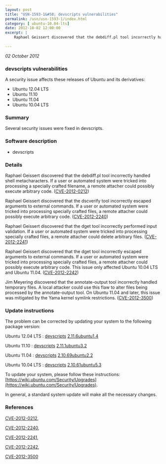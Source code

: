 ```yaml
---
layout: post
title: "USN-1593-1&#58; devscripts vulnerabilities"
permalink: /usn/usn-1593-1/index.html
category: [ ubuntu-10.04-lts]
date: 2012-10-02 12:00:00
excerpt: |
    Raphael Geissert discovered that the debdiff.pl tool incorrectly handled shell metacharacters. If a user or automated system were tricked into processing a specially crafted filename, a remote attacher could possibly execute arbitrary code. ([CVE-2012-0212](http://people.ubuntu.com/~ubuntu-security/cve/CVE-2012-0212))
    
--- 
```

 
 

*02 October 2012*

### devscripts vulnerabilities

A security issue affects these releases of Ubuntu and its derivatives:

* Ubuntu 12.04 LTS
* Ubuntu 11.10
* Ubuntu 11.04
* Ubuntu 10.04 LTS

### Summary

Several security issues were fixed in devscripts. 

### Software description

* devscripts 

### Details

Raphael Geissert discovered that the debdiff.pl tool incorrectly handled shell metacharacters. If a user or automated system were tricked into processing a specially crafted filename, a remote attacher could possibly execute arbitrary code. ([CVE-2012-0212](http://people.ubuntu.com/~ubuntu-security/cve/CVE-2012-0212))

Raphael Geissert discovered that the dscverify tool incorrectly escaped arguments to external commands. If a user or automated system were tricked into processing specially crafted files, a remote attacher could possibly execute arbitrary code. ([CVE-2012-2240](http://people.ubuntu.com/~ubuntu-security/cve/CVE-2012-2240))

Raphael Geissert discovered that the dget tool incorrectly performed input validation. If a user or automated system were tricked into processing specially crafted files, a remote attacher could delete arbitrary files. ([CVE-2012-2241](http://people.ubuntu.com/~ubuntu-security/cve/CVE-2012-2241))

Raphael Geissert discovered that the dget tool incorrectly escaped arguments to external commands. If a user or automated system were tricked into processing specially crafted files, a remote attacher could possibly execute arbitrary code. This issue only affected Ubuntu 10.04 LTS and Ubuntu 11.04. ([CVE-2012-2242](http://people.ubuntu.com/~ubuntu-security/cve/CVE-2012-2242))

Jim Meyering discovered that the annotate-output tool incorrectly handled temporary files. A local attacker could use this flaw to alter files being processed by the annotate-output tool. On Ubuntu 11.04 and later, this issue was mitigated by the Yama kernel symlink restrictions. ([CVE-2012-3500](http://people.ubuntu.com/~ubuntu-security/cve/CVE-2012-3500)) 

### Update instructions

The problem can be corrected by updating your system to the following package version:

Ubuntu 12.04 LTS
 : [devscripts](https://launchpad.net/ubuntu/+source/devscripts) <span> [2.11.6ubuntu1.4](https://launchpad.net/ubuntu/+source/devscripts/2.11.6ubuntu1.4) </span> 

Ubuntu 11.10
 : [devscripts](https://launchpad.net/ubuntu/+source/devscripts) <span> [2.11.1ubuntu3.2](https://launchpad.net/ubuntu/+source/devscripts/2.11.1ubuntu3.2) </span> 

Ubuntu 11.04
 : [devscripts](https://launchpad.net/ubuntu/+source/devscripts) <span> [2.10.69ubuntu2.2](https://launchpad.net/ubuntu/+source/devscripts/2.10.69ubuntu2.2) </span> 

Ubuntu 10.04 LTS
 : [devscripts](https://launchpad.net/ubuntu/+source/devscripts) <span> [2.10.61ubuntu5.3](https://launchpad.net/ubuntu/+source/devscripts/2.10.61ubuntu5.3) </span> 

To update your system, please follow these instructions: [https://wiki.ubuntu.com/Security/Upgrades](https://wiki.ubuntu.com/Security/Upgrades).

In general, a standard system update will make all the necessary changes. 

### References

 
 [CVE-2012-0212](http://people.ubuntu.com/~ubuntu-security/cve/CVE-2012-0212), 

 [CVE-2012-2240](http://people.ubuntu.com/~ubuntu-security/cve/CVE-2012-2240), 

 [CVE-2012-2241](http://people.ubuntu.com/~ubuntu-security/cve/CVE-2012-2241), 

 [CVE-2012-2242](http://people.ubuntu.com/~ubuntu-security/cve/CVE-2012-2242), 

 [CVE-2012-3500](http://people.ubuntu.com/~ubuntu-security/cve/CVE-2012-3500)
 

